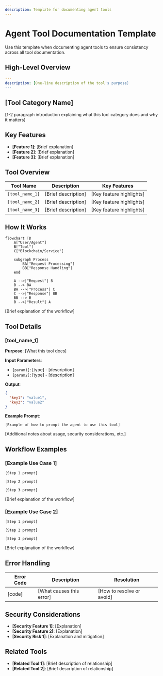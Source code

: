 ```yaml
---
description: Template for documenting agent tools
---
```


# Agent Tool Documentation Template

Use this template when documenting agent tools to ensure consistency across all tool documentation.

## High-Level Overview

```yaml
---
description: [One-line description of the tool's purpose]
---
```

## [Tool Category Name]

[1-2 paragraph introduction explaining what this tool category does and why it matters]

## Key Features

- **[Feature 1]**: [Brief explanation]
- **[Feature 2]**: [Brief explanation]
- **[Feature 3]**: [Brief explanation]

## Tool Overview

| Tool Name       | Description         | Key Features             |
| --------------- | ------------------- | ------------------------ |
| `[tool_name_1]` | [Brief description] | [Key feature highlights] |
| `[tool_name_2]` | [Brief description] | [Key feature highlights] |
| `[tool_name_3]` | [Brief description] | [Key feature highlights] |

## How It Works

```mermaid
flowchart TD
    A["User/Agent"]
    B["Tool"]
    C["Blockchain/Service"]
    
    subgraph Process
        BA["Request Processing"]
        BB["Response Handling"]
    end
    
    A -->|"Request"| B
    B --> BA
    BA -->|"Process"| C
    C -->|"Response"| BB
    BB --> B
    B -->|"Result"| A
```

[Brief explanation of the workflow]

## Tool Details

### [tool_name_1]

**Purpose**: [What this tool does]

**Input Parameters**:

- `[param1]`: [type] - [description]
- `[param2]`: [type] - [description]

**Output**:

```json
{
  "key1": "value1",
  "key2": "value2"
}
```

**Example Prompt**:

```
[Example of how to prompt the agent to use this tool]
```

[Additional notes about usage, security considerations, etc.]

## Workflow Examples

### [Example Use Case 1]

```
[Step 1 prompt]

[Step 2 prompt]

[Step 3 prompt]
```

[Brief explanation of the workflow]

### [Example Use Case 2]

```
[Step 1 prompt]

[Step 2 prompt]

[Step 3 prompt]
```

[Brief explanation of the workflow]

## Error Handling

| Error Code | Description              | Resolution                |
| ---------- | ------------------------ | ------------------------- |
| [code]     | [What causes this error] | [How to resolve or avoid] |

## Security Considerations

- **[Security Feature 1]**: [Explanation]
- **[Security Feature 2]**: [Explanation]
- **[Security Risk 1]**: [Explanation and mitigation]

## Related Tools

- **[Related Tool 1]**: [Brief description of relationship]
- **[Related Tool 2]**: [Brief description of relationship]
